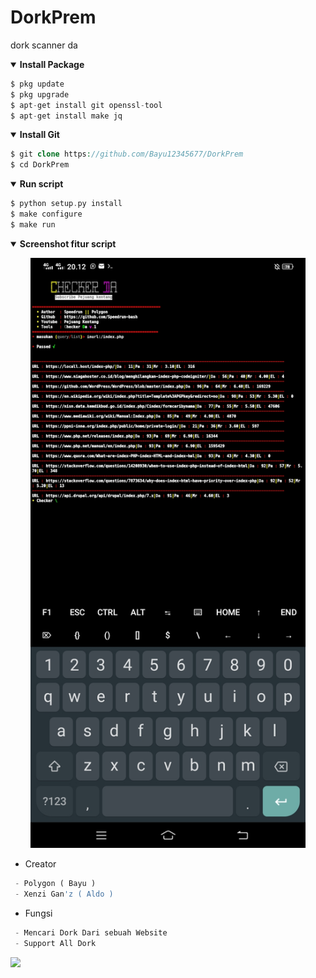 # DorkPrem
dork scanner da
<details open>
  <summary><strong> Install Package </strong></summary>

  ```php
  $ pkg update
  $ pkg upgrade
  $ apt-get install git openssl-tool
  $ apt-get install make jq
  ```
  </details>

<details open>
  <summary><strong> Install Git </strong></summary>

  ```php
  $ git clone https://github.com/Bayu12345677/DorkPrem
  $ cd DorkPrem
  ```
  </details>

<details open>
  <summary><strong> Run script </strong></summary>

  ```php
  $ python setup.py install
  $ make configure
  $ make run
  ```
  </details>
<details open>
  <summary><strong> Screenshot fitur script </strong></summary>
  <p align="center">
  <img src="https://github.com/Bayu12345677/DorkPrem/blob/master/img/Screenshot_20220624_201211_84d3000e3f4017145260f7618db1d683.jpg" width="440" title="Menu" alt="Menu">
  </p>
  </details>


- Creator 
```php
 - Polygon ( Bayu )
 - Xenzi Gan'z ( Aldo )
```

- Fungsi
```php
 - Mencari Dork Dari sebuah Website
 - Support All Dork 
```

[![](https://img.shields.io/static/v1?logo=youtube&label=subscribe&message=Pejuang%20Kentang&color=red)](https://youtube.com/channel/UCtu-GcxKL8kJBXpR1wfMgWg)
